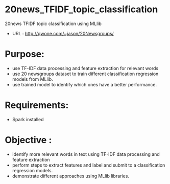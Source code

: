 # 20news_TFIDF_topic_classification
20news TFIDF topic classification using MLlib
- URL : http://qwone.com/~jason/20Newsgroups/

# Purpose: 
- use TF-IDF data processing and feature extraction for relevant words
- use 20 newsgroups dataset to train different classification regression models from MLlib.
- use trained model to identify which ones have a better performance.
		 
# Requirements: 
- Spark installed

# Objective :
- identify more relevant words in text using TF-IDF data processing and feature extraction
- perform steps to extract features and label and submit to a classification regression models.
- demonstrate different approaches using MLlib libraries. 